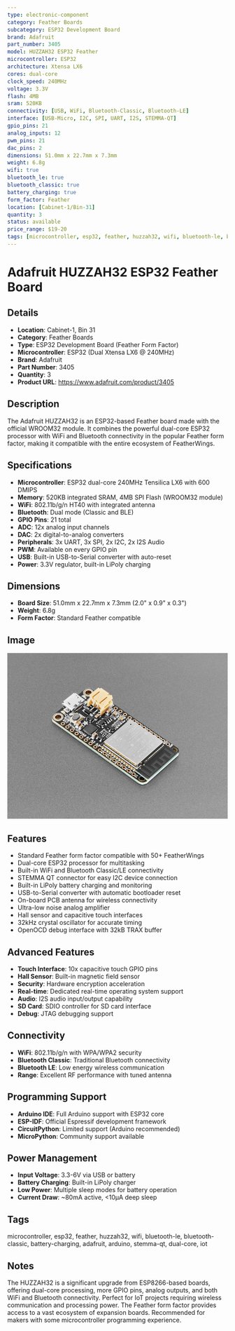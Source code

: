 ```yaml
---
type: electronic-component
category: Feather Boards
subcategory: ESP32 Development Board
brand: Adafruit
part_number: 3405
model: HUZZAH32 ESP32 Feather
microcontroller: ESP32
architecture: Xtensa LX6
cores: dual-core
clock_speed: 240MHz
voltage: 3.3V
flash: 4MB
sram: 520KB
connectivity: [USB, WiFi, Bluetooth-Classic, Bluetooth-LE]
interface: [USB-Micro, I2C, SPI, UART, I2S, STEMMA-QT]
gpio_pins: 21
analog_inputs: 12
pwm_pins: 21
dac_pins: 2
dimensions: 51.0mm x 22.7mm x 7.3mm
weight: 6.8g
wifi: true
bluetooth_le: true
bluetooth_classic: true
battery_charging: true
form_factor: Feather
location: [Cabinet-1/Bin-31]
quantity: 3
status: available
price_range: $19-20
tags: [microcontroller, esp32, feather, huzzah32, wifi, bluetooth-le, bluetooth-classic, battery-charging, adafruit, arduino, stemma-qt, dual-core, iot]
---
```


# Adafruit HUZZAH32 ESP32 Feather Board

## Details

- **Location**: Cabinet-1, Bin 31
- **Category**: Feather Boards
- **Type**: ESP32 Development Board (Feather Form Factor)
- **Microcontroller**: ESP32 (Dual Xtensa LX6 @ 240MHz)
- **Brand**: Adafruit
- **Part Number**: 3405
- **Quantity**: 3
- **Product URL**: https://www.adafruit.com/product/3405

## Description

The Adafruit HUZZAH32 is an ESP32-based Feather board made with the official WROOM32 module. It combines the powerful dual-core ESP32 processor with WiFi and Bluetooth connectivity in the popular Feather form factor, making it compatible with the entire ecosystem of FeatherWings.

## Specifications

- **Microcontroller**: ESP32 dual-core 240MHz Tensilica LX6 with 600 DMIPS
- **Memory**: 520KB integrated SRAM, 4MB SPI Flash (WROOM32 module)
- **WiFi**: 802.11b/g/n HT40 with integrated antenna
- **Bluetooth**: Dual mode (Classic and BLE)
- **GPIO Pins**: 21 total
- **ADC**: 12x analog input channels
- **DAC**: 2x digital-to-analog converters
- **Peripherals**: 3x UART, 3x SPI, 2x I2C, 2x I2S Audio
- **PWM**: Available on every GPIO pin
- **USB**: Built-in USB-to-Serial converter with auto-reset
- **Power**: 3.3V regulator, built-in LiPoly charging

## Dimensions

- **Board Size**: 51.0mm x 22.7mm x 7.3mm (2.0" x 0.9" x 0.3")
- **Weight**: 6.8g
- **Form Factor**: Standard Feather compatible

## Image

![Adafruit HUZZAH32 ESP32 Feather Board](../attachments/3405-08.jpg)

## Features

- Standard Feather form factor compatible with 50+ FeatherWings
- Dual-core ESP32 processor for multitasking
- Built-in WiFi and Bluetooth Classic/LE connectivity
- STEMMA QT connector for easy I2C device connection
- Built-in LiPoly battery charging and monitoring
- USB-to-Serial converter with automatic bootloader reset
- On-board PCB antenna for wireless connectivity
- Ultra-low noise analog amplifier
- Hall sensor and capacitive touch interfaces
- 32kHz crystal oscillator for accurate timing
- OpenOCD debug interface with 32kB TRAX buffer

## Advanced Features

- **Touch Interface**: 10x capacitive touch GPIO pins
- **Hall Sensor**: Built-in magnetic field sensor
- **Security**: Hardware encryption acceleration
- **Real-time**: Dedicated real-time operating system support
- **Audio**: I2S audio input/output capability
- **SD Card**: SDIO controller for SD card interface
- **Debug**: JTAG debugging support

## Connectivity

- **WiFi**: 802.11b/g/n with WPA/WPA2 security
- **Bluetooth Classic**: Traditional Bluetooth connectivity
- **Bluetooth LE**: Low energy wireless communication
- **Range**: Excellent RF performance with tuned antenna

## Programming Support

- **Arduino IDE**: Full Arduino support with ESP32 core
- **ESP-IDF**: Official Espressif development framework
- **CircuitPython**: Limited support (Arduino recommended)
- **MicroPython**: Community support available

## Power Management

- **Input Voltage**: 3.3-6V via USB or battery
- **Battery Charging**: Built-in LiPoly charger
- **Low Power**: Multiple sleep modes for battery operation
- **Current Draw**: ~80mA active, <10µA deep sleep

## Tags

microcontroller, esp32, feather, huzzah32, wifi, bluetooth-le, bluetooth-classic, battery-charging, adafruit, arduino, stemma-qt, dual-core, iot

## Notes

The HUZZAH32 is a significant upgrade from ESP8266-based boards, offering dual-core processing, more GPIO pins, analog outputs, and both WiFi and Bluetooth connectivity. Perfect for IoT projects requiring wireless communication and processing power. The Feather form factor provides access to a vast ecosystem of expansion boards. Recommended for makers with some microcontroller programming experience.
